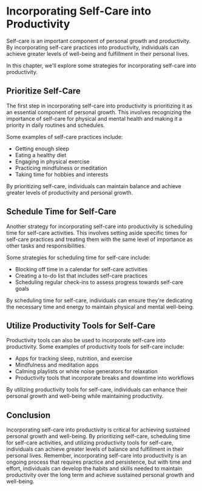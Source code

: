 Incorporating Self-Care into Productivity
==============================================================================================

Self-care is an important component of personal growth and productivity. By incorporating self-care practices into productivity, individuals can achieve greater levels of well-being and fulfillment in their personal lives.

In this chapter, we'll explore some strategies for incorporating self-care into productivity.

Prioritize Self-Care
--------------------

The first step in incorporating self-care into productivity is prioritizing it as an essential component of personal growth. This involves recognizing the importance of self-care for physical and mental health and making it a priority in daily routines and schedules.

Some examples of self-care practices include:

* Getting enough sleep
* Eating a healthy diet
* Engaging in physical exercise
* Practicing mindfulness or meditation
* Taking time for hobbies and interests

By prioritizing self-care, individuals can maintain balance and achieve greater levels of productivity and personal growth.

Schedule Time for Self-Care
---------------------------

Another strategy for incorporating self-care into productivity is scheduling time for self-care activities. This involves setting aside specific times for self-care practices and treating them with the same level of importance as other tasks and responsibilities.

Some strategies for scheduling time for self-care include:

* Blocking off time in a calendar for self-care activities
* Creating a to-do list that includes self-care practices
* Scheduling regular check-ins to assess progress towards self-care goals

By scheduling time for self-care, individuals can ensure they're dedicating the necessary time and energy to maintain physical and mental well-being.

Utilize Productivity Tools for Self-Care
----------------------------------------

Productivity tools can also be used to incorporate self-care into productivity. Some examples of productivity tools for self-care include:

* Apps for tracking sleep, nutrition, and exercise
* Mindfulness and meditation apps
* Calming playlists or white noise generators for relaxation
* Productivity tools that incorporate breaks and downtime into workflows

By utilizing productivity tools for self-care, individuals can enhance their personal growth and well-being while maintaining productivity.

Conclusion
----------

Incorporating self-care into productivity is critical for achieving sustained personal growth and well-being. By prioritizing self-care, scheduling time for self-care activities, and utilizing productivity tools for self-care, individuals can achieve greater levels of balance and fulfillment in their personal lives. Remember, incorporating self-care into productivity is an ongoing process that requires practice and persistence, but with time and effort, individuals can develop the habits and skills needed to maintain productivity over the long term and achieve sustained personal growth and well-being.
